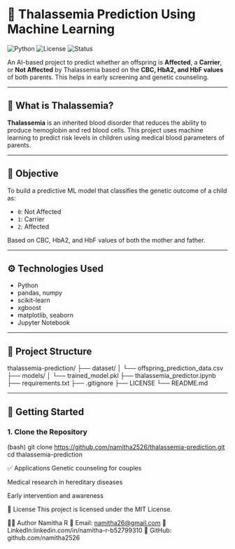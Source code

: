 # 🧬 Thalassemia Prediction Using Machine Learning

![Python](https://img.shields.io/badge/Python-3.8+-blue)
![License](https://img.shields.io/badge/License-MIT-green)
![Status](https://img.shields.io/badge/Status-Completed-brightgreen)

An AI-based project to predict whether an offspring is **Affected**, a **Carrier**, or **Not Affected** by Thalassemia based on the **CBC, HbA2, and HbF values** of both parents. This helps in early screening and genetic counseling.

---

## 🧠 What is Thalassemia?

**Thalassemia** is an inherited blood disorder that reduces the ability to produce hemoglobin and red blood cells. This project uses machine learning to predict risk levels in children using medical blood parameters of parents.

---

## 🧪 Objective

To build a predictive ML model that classifies the genetic outcome of a child as:
- `0`: Not Affected  
- `1`: Carrier  
- `2`: Affected  

Based on CBC, HbA2, and HbF values of both the mother and father.

---

## ⚙️ Technologies Used

- Python  
- pandas, numpy  
- scikit-learn  
- xgboost  
- matplotlib, seaborn  
- Jupyter Notebook

---

## 📂 Project Structure
thalassemia-prediction/
├── dataset/
│ └── offspring_prediction_data.csv
├── models/
│ └── trained_model.pkl
├── thalassemia_predictor.ipynb
├── requirements.txt
├── .gitignore
├── LICENSE
└── README.md


---

## 🚀 Getting Started

### 1. Clone the Repository
(bash)
git clone https://github.com/namitha2526/thalassemia-prediction.git
cd thalassemia-prediction

✅ Applications
Genetic counseling for couples

Medical research in hereditary diseases

Early intervention and awareness

📄 License
This project is licensed under the MIT License.

👩‍💻 Author
Namitha R
📧 Email: namitha26@gmail.com
🔗 LinkedIn:linkedin.com/in/namitha-r-b52799310
🐙 GitHub: github.com/namitha2526


